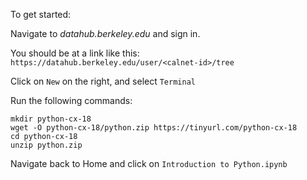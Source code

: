 To get started:

Navigate to *datahub.berkeley.edu* and sign in.

You should be at a link like this:
`https://datahub.berkeley.edu/user/<calnet-id>/tree`

Click on `New` on the right, and select `Terminal`

Run the following commands:

```
mkdir python-cx-18
wget -O python-cx-18/python.zip https://tinyurl.com/python-cx-18
cd python-cx-18
unzip python.zip
```

Navigate back to Home and click on `Introduction to Python.ipynb`
